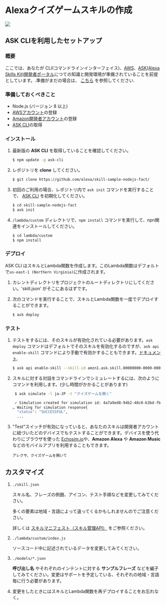 # Alexaクイズゲームスキルの作成
<img src="https://m.media-amazon.com/images/G/01/mobile-apps/dex/alexa/alexa-skills-kit/tutorials/quiz-game/header._TTH_.png" />

## ASK CLIを利用したセットアップ

### 概要
ここでは、あなたが CLI(コマンドラインインターフェイス)、[AWS](https://aws.amazon.com/)、[ASK(Alexa Skills Kit)開発者ポータル](https://developer.amazon.com/alexa-skills-kit?&sc_category=Owned&sc_channel=RD&sc_campaign=Evangelism2018&sc_publisher=github&sc_content=Content&sc_detail=quiz-game-nodejs-V2_CLI-1&sc_funnel=Convert&sc_country=WW&sc_medium=Owned_RD_Evangelism2018_github_Content_quiz-game-nodejs-V2_CLI-1_Convert_WW_beginnersdevs&sc_segment=beginnersdevs)につての知識と開発環境が準備されていることを前提としています。.準備がまだの場合は、 [こちら](./1-voice-user-interface.md) を参照してください.

### 準備しておくべきこと

* Node.js (バージョン 8 以上)
* [AWSアカウント](https://aws.amazon.com/)の登録
* [Amazon開発者アカウント](https://developer.amazon.com?&sc_category=Owned&sc_channel=RD&sc_campaign=Evangelism2018&sc_publisher=github&sc_content=Content&sc_detail=faquiz-game-nodejs-V2_CLI-1&sc_funnel=Convert&sc_country=WW&sc_medium=Owned_RD_Evangelism2018_github_Content_quiz-game-nodejs-V2_CLI-1_Convert_WW_beginnersdevs&sc_segment=beginnersdevs)の登録
* [ASK CLI](https://developer.amazon.com/docs/smapi/quick-start-alexa-skills-kit-command-line-interface.html?&sc_category=Owned&sc_channel=RD&sc_campaign=Evangelism2018&sc_publisher=github&sc_content=Content&sc_detail=quiz-game-nodejs-V2_CLI-1&sc_funnel=Convert&sc_country=WW&sc_medium=Owned_RD_Evangelism2018_github_Content_quiz-game-nodejs-V2_CLI-1_Convert_WW_beginnersdevs&sc_segment=beginnersdevs)の取得

### インストール
1. 最新版の **ASK CLI** を取得していることを確認してください。

	```bash
	$ npm update -g ask-cli
	```

2. レポジトリを **clone** してください。

	```bash
	$ git clone https://github.com/alexa/skill-sample-nodejs-fact/
	```

3. 初回のご利用の場合、レポジトリ内で `ask init` コマンドを実行することで、 [ASK CLI](https://developer.amazon.com/docs/smapi/quick-start-alexa-skills-kit-command-line-interface.html?&sc_category=Owned&sc_channel=RD&sc_campaign=Evangelism2018&sc_publisher=github&sc_content=Content&sc_detail=quiz-game-nodejs-V2_CLI-1&sc_funnel=Convert&sc_country=WW&sc_medium=Owned_RD_Evangelism2018_github_Content_quiz-game-nodejs-V2_CLI-1_Convert_WW_beginnersdevs&sc_segment=beginnersdevs) を初期化してください。 

	```bash
	$ cd skill-sample-nodejs-fact
	$ ask init
	```

4. `/lambda/custom` ディレクトリで、`npm install` コマンドを実行して、npn関連をインストールしてください。

	```bash
	$ cd lambda/custom
	$ npm install
	```

### デプロイ

ASK CLI はスキルとLambda関数を作成します。このLambda関数はデフォルトで```us-east-1 (Northern Virginia)```に作成されます。

1. カレントディレクトリをプロジェクトのルートディレクトリにしてください。'skill.json' がそこにあるはずです。
2. 次のコマンドを実行することで、スキルとLambda関数を一度でデプロイすることができます。

	```bash
	$ ask deploy
	```

### テスト

1. テストをするには、そのスキルが有効化されている必要があります。`ask deploy` コマンドはデフォルトでそのスキルを有効化するのですが、`ask api enable-skill` コマンドにより手動で有効かすることもできます。[ドキュメント](https://developer.amazon.com/docs/smapi/ask-cli-command-reference.html#enable-skill-subcommand).

	```bash
	$ ask api enable-skill --skill-id amzn1.ask.skill.00000000-0000-0000-0000-000000000000
	```

2. スキルに対する対話をコマンドラインでシミュレートするには、次のようにコマンドを利用します。(少し時間がかかることがあります)

	```bash
	 $ ask simulate -l ja-JP -t "クイズゲームを開く"

	 ✓ Simulation created for simulation id: 4a7a9ed8-94b2-40c0-b3bd-fb63d9887fa7
	◡ Waiting for simulation response{
	  "status": "SUCCESSFUL",
	  ...
	 ```

3. "Test"スイッチが有効になっていると、あなたのスキルは開発者アカウントに紐づいたどのデバイスでもテストすることができます。デバイスを使う代わりにブラウザを使った [Echosim.io](https://echosim.io/welcome)や、**Amazon Alexa** や **Amazon Music** などのモバイルアプリを利用することもできます。

	```text
	アレクサ、クイズゲームを開いて
	```
## カスタマイズ

1. ```./skill.json```

   スキル名、フレーズの例題、アイコン、テスト手順などを変更してみてください。

   多くの要素は地域・言語によって違ってくるかもしれませんのでご注意ください。

   詳しくは [スキルマニフェスト（スキル管理API）](https://developer.amazon.com/docs/smapi/skill-manifest.html?&sc_category=Owned&sc_channel=RD&sc_campaign=Evangelism2018&sc_publisher=github&sc_content=Survey&sc_detail=quiz-game-nodejs-V2_CLI-3&sc_funnel=Convert&sc_country=WW&sc_medium=Owned_RD_Evangelism2018_github_Survey_quiz-game-nodejs-V2_CLI-3_Convert_WW_beginnersdevs&sc_segment=beginnersdevs) をご参照ください。

2. ```./lambda/custom/index.js```

   ソースコード中に記述されているデータを変更してみてください。

3. ```./models/*.json```

	**呼び出し名** やそれぞれのインテントに対する **サンプルフレーズ** などを編子してみてください。変更はサポートを予定している、それぞれの地域・言語毎に行う必要があります。

4. 変更をしたときにはスキルとLambda関数を再デプロイすることをお忘れなく。
